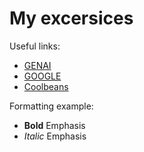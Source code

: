 # My excersices

Useful links:
- [GENAI](https://www.chatgpt.com)
- [GOOGLE](https://www.google.com)
- [Coolbeans](www.bing.com)


Formatting example:
- **Bold** Emphasis
- *Italic* Emphasis
